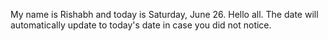 My name is Rishabh and today is Saturday, June 26. Hello all. The date will automatically update to today's date in case you did not notice.
